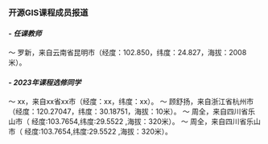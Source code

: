 ### **开源GIS课程成员报道**
#### - **_任课教师_**
～ 罗新，来自云南省昆明市（经度：102.850，纬度：24.827，海拔：2008米）。
#### - **_2023年课程选修同学_**
～ xx，来自xx省xx市（经度：xx，纬度：xx）。
～ 顾舒扬，来自浙江省杭州市（经度：120.27047，纬度：30.18751，海拔：10米）。
～ 周全，来自四川省乐山市（ 经度:103.7654,纬度:29.5522 ,海拔：320米）。
～ 周全，来自四川省乐山市（ 经度:103.7654,纬度:29.5522 ,海拔：320米）。



